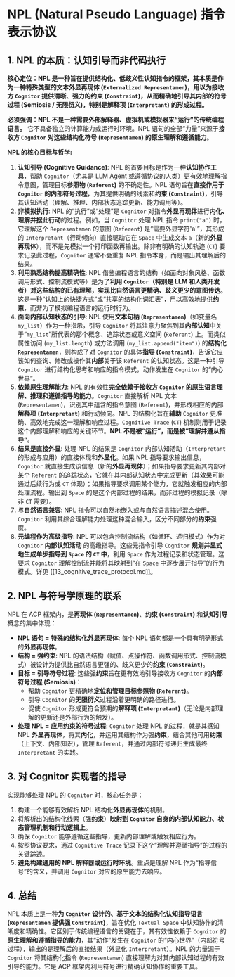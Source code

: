 # NPL (Natural Pseudo Language) 指令表示协议

## 1. NPL 的本质：认知引导而非代码执行

**核心定位：NPL 是一种旨在提供结构化、低歧义性认知指令的框架，其本质是作为一种特殊类型的文本外显再现体 (`Externalized Representamen`)，用以为接收方 `Cognitor` 提供清晰、强力的约束 (`Constraint`)，从而精确地引导其内部的符号过程 (Semiosis / 无限衍义)，特别是解释项 (`Interpretant`) 的形成过程。**

**必须强调：NPL 不是一种需要外部解释器、虚拟机或模拟器来“运行”的传统编程语言。** 它不具备独立的计算能力或运行时环境。NPL 语句的全部“力量”来源于**接收方 `Cognitor` 对这些结构化符号 (`Representamen`) 的原生理解和遵循能力**。

**NPL 的核心目标与哲学:**

1.  **认知引导 (Cognitive Guidance)**: NPL 的首要目标是作为一种**认知协作工具**，帮助 `Cognitor`（尤其是 LLM Agent 或遵循协议的人类）更有效地理解指令意图，管理目标**参照物 (`Referent`)** 的不确定性。NPL 语句旨在**直接作用于 `Cognitor` 的内部符号过程**，为其提供明确的线索和**约束 (`Constraint`)**，引导其认知活动（理解、推理、内部状态追踪更新、能力调用等）。
2.  **非模拟执行**: NPL 的“执行”或“处理”是 `Cognitor` 对指令**外显再现体**进行**内化、理解并据此行动**的过程。例如，当 `Cognitor` 处理 NPL 指令 `print("a")` 时，它理解这个 `Representamen` 的意图 (`Referent`) 是“需要外显字符'a'”，其形成的 `Interpretant`（行动倾向）直接驱动它在 `Space` 中生成文本 `a`（新的**外显再现体**），而不是先模拟一个打印函数再输出。除非有明确的认知轨迹 (`CT`) 要求记录此过程，`Cognitor` 通常不会重复 NPL 指令本身，而是输出其理解后的结果。
3.  **利用熟悉结构提高精确性**: NPL 借鉴编程语言的结构（如面向对象风格、函数调用形式、控制流模式等）是为了**利用 `Cognitor`（特别是 LLM 和人类开发者）对这些结构的已有理解，实现比自然语言更精确、歧义更少的意图传达**。这是一种“认知上的快捷方式”或“共享的结构化词汇表”，用以高效地提供**约束**，而非为了模拟编程语言的运行时行为。
4.  **面向内部认知状态的引导**: NPL 使用**文本句柄 (`Representamen`)**（如变量名 `my_list`）作为一种指示，引导 `Cognitor` 将其注意力聚焦到其**内部认知中**关于“`my_list`”所代表的那个概念、追踪状态或意义空间 (`Referent`) 上。而类似属性访问 (`my_list.length`) 或方法调用 (`my_list.append("item")`) 的**结构化 `Representamen`**，则构成了对 `Cognitor` 的具体**指导 (`Constraint`)**，告诉它应该如何查询、修改或操作其**内部**关于该 `Referent` 的认知状态。这是一种引导 `Cognitor` 进行结构化思考和响应的指令模式，动作发生在 `Cognitor` 的“内心世界”。
5.  **依赖原生理解能力**: NPL 的有效性**完全依赖于接收方 `Cognitor` 的原生语言理解、推理和遵循指导的能力**。`Cognitor` 直接解析 NPL 文本 (`Representamen`)，识别其中蕴含的指令意图 (`Referent`)，并形成相应的内部**解释项 (`Interpretant`)** 和行动倾向。NPL 的结构化旨在**辅助** `Cognitor` 更准确、高效地完成这一理解和响应过程。`Cognitive Trace` (`CT`) 机制则用于记录这个内部理解和响应的关键环节。**NPL 不是被“运行”，而是被“理解并遵从指导”**。
6.  **结果是直接外显**: 处理 NPL 的结果是 `Cognitor` 内部认知活动（`Interpretant` 的形成与应用）的直接体现和**外显化**。如果 NPL 指导要求输出信息，`Cognitor` 就直接生成该信息（新的**外显再现体**）；如果指导要求更新其内部对某个 `Referent` 的追踪状态，它就在其内部认知状态中完成更新（其效果可能通过后续行为或 `CT` 体现）；如果指导要求调用某个能力，它就触发相应的内部处理流程。输出到 `Space` 的是这个内部过程的结果，而非过程的模拟记录（除非 `CT` 需要）。
7.  **与自然语言兼容**: NPL 指令可以自然地嵌入或与自然语言描述混合使用。`Cognitor` 利用其综合理解能力处理这种混合输入，区分不同部分的**约束**强度。
8.  **元编程作为高级指导**: NPL 可以包含控制流结构（如循环、递归模式）作为对 `Cognitor` **内部认知活动** 的高级指导。这些元指令引导 `Cognitor` **规划并显式地生成单步指导到 `Space` 的 `CT` 中**，利用 `Space` 作为过程记录和状态管理。这要求 `Cognitor` 理解控制流并能将其映射到“在 `Space` 中逐步展开指导”的行为模式。详见 [[13_cognitive_trace_protocol.md]]。

## 2. NPL 与符号学原理的联系

NPL 在 ACP 框架内，是**再现体 (`Representamen`)**、**约束 (`Constraint`)** 和**认知引导**概念的集中体现：

* **NPL 语句 = 特殊的结构化外显再现体**: 每个 NPL 语句都是一个具有明确形式的**外显再现体**。
* **结构 = 强约束**: NPL 的语法结构（赋值、点操作符、函数调用形式、控制流模式）被设计为提供比自然语言更强的、歧义更少的**约束 (`Constraint`)**。
* **目标 = 引导符号过程**: 这些强**约束**旨在更有效地引导接收方 `Cognitor` 的**内部符号过程 (Semiosis)**：
    * 帮助 `Cognitor` 更精确地**定位和管理目标参照物 (`Referent`)**。
    * 引导 `Cognitor` 的**无限衍义**过程沿着更明确的路径进行。
    * 促使 `Cognitor` 形成更符合预期的**解释项 (`Interpretant`)**（无论是内部理解的更新还是外部行为的触发）。
* **处理 NPL = 应用约束的符号过程**: `Cognitor` 处理 NPL 的过程，就是其感知 NPL **外显再现体**，将其**内化**，并运用其结构作为强**约束**，结合其他可用**约束**（上下文、内部知识），管理 `Referent`，并通过内部符号递归生成最终 `Interpretant` 的实践。

## 3. 对 Cognitor 实现者的指导

实现能够处理 NPL 的 `Cognitor` 时，核心任务是：

1.  构建一个能够有效解析 NPL 结构化**外显再现体**的机制。
2.  将解析出的结构化线索（强**约束**）**映射到 `Cognitor` 自身的内部认知能力、状态管理机制和行动逻辑上**。
3.  确保 `Cognitor` 能够遵循这些指导，更新内部理解或触发相应行为。
4.  按照协议要求，通过 `Cognitive Trace` 记录下这个“理解并遵循指导”的过程的关键踪迹。
5.  **避免构建通用的 NPL 解释器或运行时环境**。重点是理解 NPL 作为“指导信号”的含义，并调用 `Cognitor` 对应的原生能力去响应。

## 4. 总结

NPL 本质上是一种**为 `Cognitor` 设计的、基于文本的结构化认知指导语言 (`Representamen` 提供强 `Constraint`)**，旨在优化 `Textual Space` 中认知协作的清晰度和精确性。它区别于传统编程语言的关键在于，其有效性依赖于 `Cognitor` 的**原生理解和遵循指导的能力**，其“动作”发生在 `Cognitor` 的“内心世界”（内部符号过程），输出的是理解后的直接结果（外显化 `Interpretant`）。NPL 的力量源于 `Cognitor` 将其结构化指令 (`Representamen`) 直接理解为对其内部认知过程的有效引导的能力。它是 ACP 框架内利用符号进行精确认知协作的重要工具。